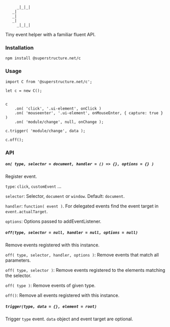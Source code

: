 ```

     _|_|_|
   _|
   _|
   _|
     _|_|_|

```

Tiny event helper with a familiar fluent API.

### Installation

`npm install @superstructure.net/c`

### Usage

```
import C from '@superstructure.net/c';

let c = new C();


c
    .on( 'click', '.ui-element', onClick )
    .on( 'mouseenter', '.ui-element', onMouseEnter, { capture: true } )
    .on( 'module/change', null, onChange );

c.trigger( 'module/change', data );

c.off();

```

### API

##### `on( type, selector = document, handler = () => {}, options = {} )`

Register event.

`type`: `click`, `customEvent` ...

`selector`: Selector, `document` or `window`. Default: `document`.

`handler`: `function( event )`. For delegated events find the event target in `event.actualTarget`.

`options`: Options passed to addEventListener.

##### `off(type, selector = null, handler = null, options = null)`

Remove events registered with this instance.

`off( type, selector, handler, options )`: Remove events that match all parameters.

`off( type, selector )`: Remove events registered to the elements matching the selector.

`off( type )`: Remove events of given type.

`off()`: Remove all events registered with this instance.

##### `trigger(type, data = {}, element = root)`

Trigger `type` event. `data` object and event target are optional.
